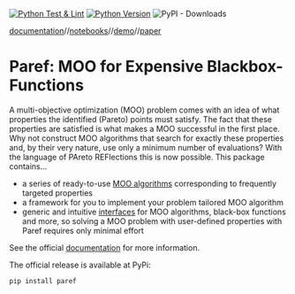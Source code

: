 [![Python Test & Lint](https://github.com/nicolaipalm/paref/actions/workflows/python-test.yml/badge.svg)](https://github.com/nicolaipalm/paref/actions/workflows/python-test.yml)
[![Python Version](https://img.shields.io/badge/python-3.10+-blue.svg?style=plastic)](https://www.python.org/downloads/)
![PyPI - Downloads](https://img.shields.io/pypi/dm/paref)


[documentation](https://paref.readthedocs.io/en/latest/index.html)//[notebooks](https://github.com/nicolaipalm/paref/tree/main/docs/notebooks)//[demo](https://huggingface.co/spaces/NicoPalm/paref-showcase)//[paper](https://papers.ssrn.com/sol3/papers.cfm?abstract_id=4668407)

# Paref: MOO for Expensive Blackbox-Functions

A multi-objective optimization (MOO) problem comes with an idea of what properties the identified
(Pareto) points must satisfy.
The fact that these properties are satisfied is what makes a MOO successful in the first place.
Why not construct MOO algorithms that search for exactly these properties and,
by their very nature, use only a minimum number of evaluations?
With the language of PAreto REFlections this is now possible.
This package contains...

- a series of ready-to-use [MOO algorithms](https://github.com/nicolaipalm/paref/tree/main/paref/moo_algorithms)
  corresponding to frequently targeted properties
- a framework for you to implement your problem tailored MOO algorithm
- generic and intuitive [interfaces](https://github.com/nicolaipalm/paref/tree/main/paref/interfaces) for MOO
  algorithms, black-box functions and more, so solving a MOO problem with user-defined properties with Paref requires
  only minimal effort

See the official [documentation](https://paref.readthedocs.io/en/latest/) for more information.

The official release is available at PyPi:

```
pip install paref
```
